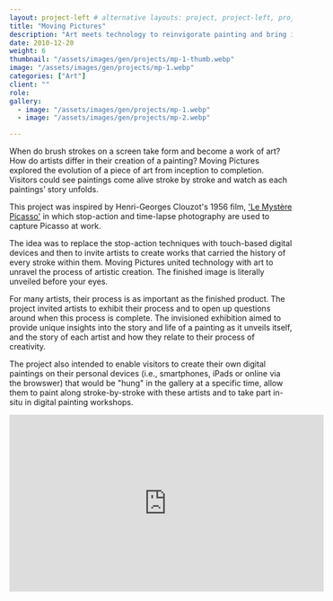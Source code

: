 ```yaml
---
layout: project-left # alternative layouts: project, project-left, project-right, project-top
title: "Moving Pictures"
description: "Art meets technology to reinvigorate painting and bring it to life."
date: 2010-12-20
weight: 6
thumbnail: "/assets/images/gen/projects/mp-1-thumb.webp"
image: "/assets/images/gen/projects/mp-1.webp"
categories: ["Art"]
client: ""
role: 
gallery:
  - image: "/assets/images/gen/projects/mp-1.webp"
  - image: "/assets/images/gen/projects/mp-2.webp"

---
```


When do brush strokes on a screen take form and become a work of art? How do artists differ in their creation of a painting? Moving Pictures explored the evolution of a piece of art from inception to completion. Visitors could see paintings come alive stroke by stroke and watch as each paintings’ story unfolds.

This project was inspired by Henri-Georges Clouzot's 1956 film, <a href="https://www.youtube.com/watch?v=Nxes8pyHkJc">'Le Mystère Picasso'</a> in which stop-action and time-lapse photography are used to capture Picasso at work.

The idea was to replace the stop-action techniques with touch-based digital devices and then to invite artists to create works that carried the history of every stroke within them. Moving Pictures united technology with art to unravel the process of artistic creation. The finished image is literally unveiled before your eyes.

For many artists, their process is as important as the finished product. The project invited artists to exhibit their process and to open up questions around when this process is complete. The invisioned exhibition aimed to provide unique insights into the story and life of a painting as it unveils itself, and the story of each artist and how they relate to their process of creativity.

The project also intended to enable visitors to create their own digital paintings on their personal devices (i.e., smartphones, iPads or online via the browswer) that would be "hung" in the gallery at a specific time, allow them to paint along stroke-by-stroke with these artists and to take part in-situ in digital painting workshops.

<div class="video-container">
<iframe width="560" height="315" src="https://www.youtube.com/embed/TdqhGlEfD1U?si=SLnDy17qSOicnakU" title="YouTube video player" frameborder="0" allow="accelerometer; autoplay; clipboard-write; encrypted-media; gyroscope; picture-in-picture; web-share" referrerpolicy="strict-origin-when-cross-origin" allowfullscreen></iframe> 
</div>
